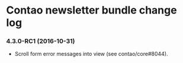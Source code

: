 # Contao newsletter bundle change log

### 4.3.0-RC1 (2016-10-31)

 * Scroll form error messages into view (see contao/core#8044).
